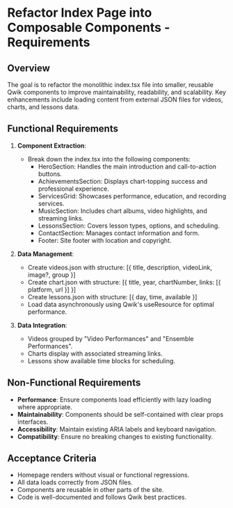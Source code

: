 # Refactor Index Page into Composable Components - Requirements

## Overview

The goal is to refactor the monolithic index.tsx file into smaller, reusable Qwik components to improve maintainability, readability, and scalability. Key enhancements include loading content from external JSON files for videos, charts, and lessons data.

## Functional Requirements

1. **Component Extraction**:
   - Break down the index.tsx into the following components:
     - HeroSection: Handles the main introduction and call-to-action buttons.
     - AchievementsSection: Displays chart-topping success and professional experience.
     - ServicesGrid: Showcases performance, education, and recording services.
     - MusicSection: Includes chart albums, video highlights, and streaming links.
     - LessonsSection: Covers lesson types, options, and scheduling.
     - ContactSection: Manages contact information and form.
     - Footer: Site footer with location and copyright.

2. **Data Management**:
   - Create videos.json with structure: [{ title, description, videoLink, image?, group }]
   - Create chart.json with structure: [{ title, year, chartNumber, links: [{ platform, url }] }]
   - Create lessons.json with structure: [{ day, time, available }]
   - Load data asynchronously using Qwik's useResource for optimal performance.

3. **Data Integration**:
   - Videos grouped by "Video Performances" and "Ensemble Performances".
   - Charts display with associated streaming links.
   - Lessons show available time blocks for scheduling.

## Non-Functional Requirements

- **Performance**: Ensure components load efficiently with lazy loading where appropriate.
- **Maintainability**: Components should be self-contained with clear props interfaces.
- **Accessibility**: Maintain existing ARIA labels and keyboard navigation.
- **Compatibility**: Ensure no breaking changes to existing functionality.

## Acceptance Criteria

- Homepage renders without visual or functional regressions.
- All data loads correctly from JSON files.
- Components are reusable in other parts of the site.
- Code is well-documented and follows Qwik best practices.
